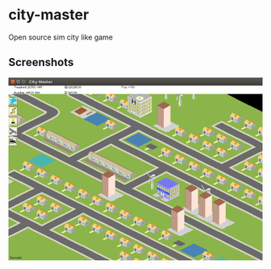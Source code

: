 city-master
===========

Open source sim city like game


Screenshots
-----------

![Screenshot 1](screenshots/screenshot1.png)
